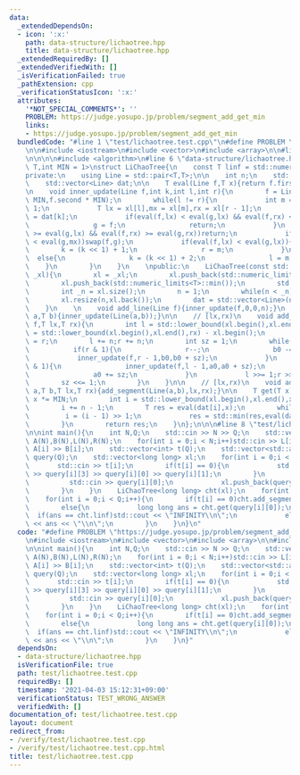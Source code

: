 ```yaml
---
data:
  _extendedDependsOn:
  - icon: ':x:'
    path: data-structure/lichaotree.hpp
    title: data-structure/lichaotree.hpp
  _extendedRequiredBy: []
  _extendedVerifiedWith: []
  _isVerificationFailed: true
  _pathExtension: cpp
  _verificationStatusIcon: ':x:'
  attributes:
    '*NOT_SPECIAL_COMMENTS*': ''
    PROBLEM: https://judge.yosupo.jp/problem/segment_add_get_min
    links:
    - https://judge.yosupo.jp/problem/segment_add_get_min
  bundledCode: "#line 1 \"test/lichaotree.test.cpp\"\n#define PROBLEM \"https://judge.yosupo.jp/problem/segment_add_get_min\"\
    \n\n#include <iostream>\n#include <vector>\n#include <array>\n\n#line 1 \"data-structure/lichaotree.hpp\"\
    \n\n\n\n#include <algorithm>\n#line 6 \"data-structure/lichaotree.hpp\"\n\ntemplate<class\
    \ T,int MIN = 1>\nstruct LiChaoTree{\n    const T linf = std::numeric_limits<T>::max();\n\
    private:\n    using Line = std::pair<T,T>;\n\n    int n;\n    std::vector<T> xl;\n\
    \    std::vector<Line> dat;\n\n    T eval(Line f,T x){return f.first * x + f.second;}\n\
    \n    void inner_update(Line f,int k,int l,int r){\n        f = Line(f.first *\
    \ MIN,f.second * MIN);\n        while(l != r){\n            int m = (l + r) >>\
    \ 1;\n            T lx = xl[l],mx = xl[m],rx = xl[r - 1];\n            Line &g\
    \ = dat[k];\n            if(eval(f,lx) < eval(g,lx) && eval(f,rx) < eval(g,rx)){\n\
    \                g = f;\n                return;\n            }\n            if(eval(f,lx)\
    \ >= eval(g,lx) && eval(f,rx) >= eval(g,rx))return;\n            if(eval(f,mx)\
    \ < eval(g,mx))swap(f,g);\n            if(eval(f,lx) < eval(g,lx)){\n        \
    \        k = (k << 1) + 1;\n                r = m;\n            }\n          \
    \  else{\n                k = (k << 1) + 2;\n                l = m;\n        \
    \    }\n        }\n    }\n    \npublic:\n    LiChaoTree(const std::vector<T>&\
    \ _xl){\n        xl = _xl;\n        xl.push_back(std::numeric_limits<T>::max());\n\
    \        xl.push_back(std::numeric_limits<T>::min());\n        std::sort(xl.begin(),xl.end());xl.erase(std::unique(xl.begin(),xl.end()),xl.end());\n\
    \        int _n = xl.size();\n        n = 1;\n        while(n < _n))n <<= 1;\n\
    \        xl.resize(n,xl.back());\n        dat = std::vector<Line>(n << 1,Line(0,linf));\n\
    \    }\n    \n    void add_line(Line f){inner_update(f,0,0,n);}\n    void add_line(T\
    \ a,T b){inner_update(Line(a,b));}\n\n    // [lx,rx)\n    void add_segment(Line\
    \ f,T lx,T rx){\n        int l = std::lower_bound(xl.begin(),xl.end(),lx) - xl.begin(),r\
    \ = std::lower_bound(xl.begin(),xl.end(),rx) - xl.begin();\n        int a0 = l,b0\
    \ = r;\n        l += n;r += n;\n        int sz = 1;\n        while(l < r){\n \
    \           if(r & 1){\n                r--;\n                b0 -= sz;\n    \
    \            inner_update(f,r - 1,b0,b0 + sz);\n            }\n            if(l\
    \ & 1){\n                inner_update(f,l - 1,a0,a0 + sz);\n                l++;\n\
    \                a0 += sz;\n            }\n            l >>= 1;r >>= 1;\n    \
    \        sz <<= 1;\n        }\n    }\n\n    // [lx,rx)\n    void add_segment(T\
    \ a,T b,T lx,T rx){add_segment(Line(a,b),lx,rx);}\n\n    T get(T x){\n       \
    \ x *= MIN;\n        int i = std::lower_bound(xl.begin(),xl.end(),x) - xl.begin();\n\
    \        i += n - 1;\n        T res = eval(dat[i],x);\n        while(i){\n   \
    \         i = (i - 1) >> 1;\n            res = std::min(res,eval(dat[i],x));\n\
    \        }\n        return res;\n    }\n};\n\n\n#line 8 \"test/lichaotree.test.cpp\"\
    \n\nint main(){\n    int N,Q;\n    std::cin >> N >> Q;\n    std::vector<long long>\
    \ A(N),B(N),L(N),R(N);\n    for(int i = 0;i < N;i++)std::cin >> L[i] >> R[i] >>\
    \ A[i] >> B[i];\n    std::vector<int> t(Q);\n    std::vector<std::array<long long,4>>\
    \ query(Q);\n    std::vector<long long> xl;\n    for(int i = 0;i < Q;i++){\n \
    \       std::cin >> t[i];\n        if(t[i] == 0){\n            std::cin >> query[i][2]\
    \ >> query[i][3] >> query[i][0] >> query[i][1];\n        }\n        else{\n  \
    \          std::cin >> query[i][0];\n            xl.push_back(query[i][0]);\n\
    \        }\n    }\n    LiChaoTree<long long> cht(xl);\n    for(int i = 0;i < N;i++)cht.add_segment(A[i],B[i],L[i],R[i]);\n\
    \    for(int i = 0;i < Q;i++){\n        if(t[i] == 0)cht.add_segment(query[i][0],query[i][1],query[i][2],query[i][3]);\n\
    \        else{\n            long long ans = cht.get(query[i][0]);\n          \
    \  if(ans == cht.linf)std::cout << \"INFINITY\\n\";\n            else std::cout\
    \ << ans << \"\\n\";\n        }\n    }\n}\n"
  code: "#define PROBLEM \"https://judge.yosupo.jp/problem/segment_add_get_min\"\n\
    \n#include <iostream>\n#include <vector>\n#include <array>\n\n#include \"../data-structure/lichaotree.hpp\"\
    \n\nint main(){\n    int N,Q;\n    std::cin >> N >> Q;\n    std::vector<long long>\
    \ A(N),B(N),L(N),R(N);\n    for(int i = 0;i < N;i++)std::cin >> L[i] >> R[i] >>\
    \ A[i] >> B[i];\n    std::vector<int> t(Q);\n    std::vector<std::array<long long,4>>\
    \ query(Q);\n    std::vector<long long> xl;\n    for(int i = 0;i < Q;i++){\n \
    \       std::cin >> t[i];\n        if(t[i] == 0){\n            std::cin >> query[i][2]\
    \ >> query[i][3] >> query[i][0] >> query[i][1];\n        }\n        else{\n  \
    \          std::cin >> query[i][0];\n            xl.push_back(query[i][0]);\n\
    \        }\n    }\n    LiChaoTree<long long> cht(xl);\n    for(int i = 0;i < N;i++)cht.add_segment(A[i],B[i],L[i],R[i]);\n\
    \    for(int i = 0;i < Q;i++){\n        if(t[i] == 0)cht.add_segment(query[i][0],query[i][1],query[i][2],query[i][3]);\n\
    \        else{\n            long long ans = cht.get(query[i][0]);\n          \
    \  if(ans == cht.linf)std::cout << \"INFINITY\\n\";\n            else std::cout\
    \ << ans << \"\\n\";\n        }\n    }\n}"
  dependsOn:
  - data-structure/lichaotree.hpp
  isVerificationFile: true
  path: test/lichaotree.test.cpp
  requiredBy: []
  timestamp: '2021-04-03 15:12:31+09:00'
  verificationStatus: TEST_WRONG_ANSWER
  verifiedWith: []
documentation_of: test/lichaotree.test.cpp
layout: document
redirect_from:
- /verify/test/lichaotree.test.cpp
- /verify/test/lichaotree.test.cpp.html
title: test/lichaotree.test.cpp
---
```

